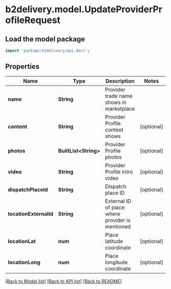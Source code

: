 # b2delivery.model.UpdateProviderProfileRequest

## Load the model package
```dart
import 'package:b2delivery/api.dart';
```

## Properties
Name | Type | Description | Notes
------------ | ------------- | ------------- | -------------
**name** | **String** | Provider trade name shows in marketplace | 
**content** | **String** | Provider Profile context shows | [optional] 
**photos** | **BuiltList&lt;String&gt;** | Provider Profile photos | [optional] 
**video** | **String** | Provider Profile intro video | [optional] 
**dispatchPlaceId** | **String** | Dispatch place ID | [optional] 
**locationExternalId** | **String** | External ID of place where provider is mentioned | [optional] 
**locationLat** | **num** | Place latitude coordinate | [optional] 
**locationLong** | **num** | Place longitude coordinate | [optional] 

[[Back to Model list]](../README.md#documentation-for-models) [[Back to API list]](../README.md#documentation-for-api-endpoints) [[Back to README]](../README.md)


